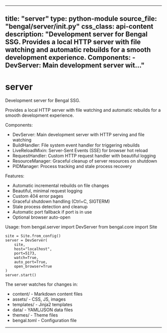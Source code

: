 
---
title: "server"
type: python-module
source_file: "bengal/server/__init__.py"
css_class: api-content
description: "Development server for Bengal SSG.  Provides a local HTTP server with file watching and automatic rebuilds for a smooth development experience.  Components: - DevServer: Main development server wit..."
---

# server

Development server for Bengal SSG.

Provides a local HTTP server with file watching and automatic rebuilds
for a smooth development experience.

Components:
- DevServer: Main development server with HTTP serving and file watching
- BuildHandler: File system event handler for triggering rebuilds
- LiveReloadMixin: Server-Sent Events (SSE) for browser hot reload
- RequestHandler: Custom HTTP request handler with beautiful logging
- ResourceManager: Graceful cleanup of server resources on shutdown
- PIDManager: Process tracking and stale process recovery

Features:
- Automatic incremental rebuilds on file changes
- Beautiful, minimal request logging
- Custom 404 error pages
- Graceful shutdown handling (Ctrl+C, SIGTERM)
- Stale process detection and cleanup
- Automatic port fallback if port is in use
- Optional browser auto-open

Usage:
    from bengal.server import DevServer
    from bengal.core import Site

    site = Site.from_config()
    server = DevServer(
        site,
        host="localhost",
        port=5173,
        watch=True,
        auto_port=True,
        open_browser=True
    )
    server.start()

The server watches for changes in:
- content/ - Markdown content files
- assets/ - CSS, JS, images
- templates/ - Jinja2 templates
- data/ - YAML/JSON data files
- themes/ - Theme files
- bengal.toml - Configuration file

---


